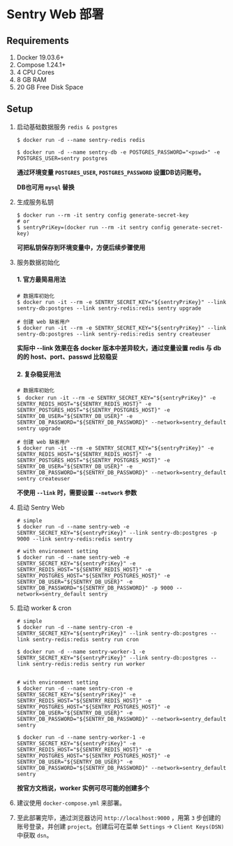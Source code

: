 # Sentry Web 部署

## Requirements

1. Docker 19.03.6+
1. Compose 1.24.1+
1. 4 CPU Cores
1. 8 GB RAM
1. 20 GB Free Disk Space


## Setup

1. 启动基础数据服务 `redis & postgres`

    ```shell
    $ docker run -d --name sentry-redis redis 

    $ docker run -d --name sentry-db -e POSTGRES_PASSWORD="<pswd>" -e POSTGRES_USER=sentry postgres

    ```

    **通过环境变量 `POSTGRES_USER`, `POSTGRES_PASSWORD` 设置DB访问账号。**

    **DB也可用 `mysql` 替换**


2. 生成服务私钥
    
    ```shell
    $ docker run --rm -it sentry config generate-secret-key
    # or
    $ sentryPriKey=(docker run --rm -it sentry config generate-secret-key)

    ```

    **可把私钥保存到环境变量中，方便后续步骤使用**

3. 服务数据初始化

    #### 1. 官方最简易用法

    ```shell
    # 数据库初始化
    $ docker run -it --rm -e SENTRY_SECRET_KEY="${sentryPriKey}" --link sentry-db:postgres --link sentry-redis:redis sentry upgrade

    # 创建 web 缺省用户
    $ docker run -it --rm -e SENTRY_SECRET_KEY="${sentryPriKey}" --link sentry-db:postgres --link sentry-redis:redis sentry createuser
    ```
    
    **实际中 --link 效果在各 docker 版本中差异较大，通过变量设置 redis 与 db 的的 host、port、passwd 比较稳妥**

    #### 2. 复杂稳妥用法

    ```shell
    # 数据库初始化
    $　docker run -it --rm -e SENTRY_SECRET_KEY="${sentryPriKey}" -e SENTRY_REDIS_HOST="${SENTRY_REDIS_HOST}" -e SENTRY_POSTGRES_HOST="${SENTRY_POSTGRES_HOST}" -e SENTRY_DB_USER="${SENTRY_DB_USER}" -e SENTRY_DB_PASSWORD="${SENTRY_DB_PASSWORD}" --network=sentry_default sentry upgrade

    # 创建 web 缺省用户
    $ docker run -it --rm -e SENTRY_SECRET_KEY="${sentryPriKey}" -e SENTRY_REDIS_HOST="${SENTRY_REDIS_HOST}" -e SENTRY_POSTGRES_HOST="${SENTRY_POSTGRES_HOST}" -e SENTRY_DB_USER="${SENTRY_DB_USER}" -e SENTRY_DB_PASSWORD="${SENTRY_DB_PASSWORD}" --network=sentry_default sentry createuser

    ```

    **不使用 `--link` 时，需要设置 `--network` 参数**


4. 启动 Sentry Web

    ```shell
    # simple
    $ docker run -d --name sentry-web -e SENTRY_SECRET_KEY="${sentryPriKey}" --link sentry-db:postgres -p 9000 --link sentry-redis:redis sentry

    # with environment setting
    $ docker run -d --name sentry-web -e SENTRY_SECRET_KEY="${sentryPriKey}" -e SENTRY_REDIS_HOST="${SENTRY_REDIS_HOST}" -e SENTRY_POSTGRES_HOST="${SENTRY_POSTGRES_HOST}" -e SENTRY_DB_USER="${SENTRY_DB_USER}" -e SENTRY_DB_PASSWORD="${SENTRY_DB_PASSWORD}" -p 9000 --network=sentry_default sentry 

    ```


5. 启动 worker & cron

    ```shell
    # simple
    $ docker run -d --name sentry-cron -e SENTRY_SECRET_KEY="${sentryPriKey}" --link sentry-db:postgres --link sentry-redis:redis sentry run cron

    $ docker run -d --name sentry-worker-1 -e SENTRY_SECRET_KEY="${sentryPriKey}" --link sentry-db:postgres --link sentry-redis:redis sentry run worker
    

    # with environment setting
    $ docker run -d --name sentry-cron -e SENTRY_SECRET_KEY="${sentryPriKey}" -e SENTRY_REDIS_HOST="${SENTRY_REDIS_HOST}" -e SENTRY_POSTGRES_HOST="${SENTRY_POSTGRES_HOST}" -e SENTRY_DB_USER="${SENTRY_DB_USER}" -e SENTRY_DB_PASSWORD="${SENTRY_DB_PASSWORD}" --network=sentry_default sentry 

    $ docker run -d --name sentry-worker-1 -e SENTRY_SECRET_KEY="${sentryPriKey}" -e SENTRY_REDIS_HOST="${SENTRY_REDIS_HOST}" -e SENTRY_POSTGRES_HOST="${SENTRY_POSTGRES_HOST}" -e SENTRY_DB_USER="${SENTRY_DB_USER}" -e SENTRY_DB_PASSWORD="${SENTRY_DB_PASSWORD}" --network=sentry_default sentry 

    ```

    **按官方文档说，worker 实例可尽可能的创建多个**


6. 建议使用 `docker-compose.yml` 来部署。


7. 至此部署完毕，通过浏览器访问 `http://localhost:9000` ，用第 `3` 步创建的账号登录，并创建 `project`。创建后可在菜单 `Settings` -> `Client Keys(DSN)` 中获取 `dsn`。

